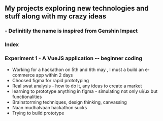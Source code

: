 ## My projects exploring new technologies and stuff along with my crazy ideas 
### - Definitily the name is inspired from Genshin Impact

### Index 
### Experiment 1 - A VueJS application -- beginner coding
* Working for a hackathon on 5th and 6th may , I must a build an e-commerce app within 2 days
* Choosed figma for rapid prototyping 
* Real swat analysis - how to do it, any ideas to create a market 
* learning to prototype anything in figma - simulating not only ui/ux but functionalities 
* Brainstorming techniques, design thinking, canvassing 
* Naan mudhalvaan hackathon sucks
* Trying to build prototype 
